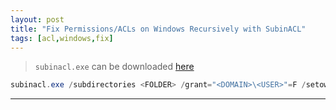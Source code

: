 ```yaml
---
layout: post
title: "Fix Permissions/ACLs on Windows Recursively with SubinACL"
tags: [acl,windows,fix]
---
```


> `subinacl.exe` can be downloaded [here](https://www.microsoft.com/en-us/download/details.aspx?id=23510)

```powershell
subinacl.exe /subdirectories <FOLDER> /grant="<DOMAIN>\<USER>"=F /setowner="<DOMAIN>\<USER>"
```

---

